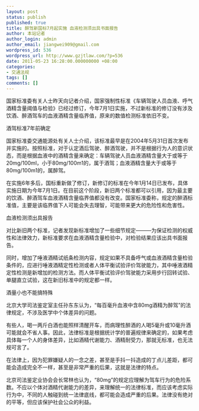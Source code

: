 ```yaml
---
layout: post
status: publish
published: true
title: 醉驾新国标7月起实施 血液检测须出具书面报告
author: 本站记者
author_login: admin
author_email: jiangwei909@gmail.com
wordpress_id: 536
wordpress_url: http://www.gzjtlaw.com/?p=536
date: 2011-05-23 16:28:00.000000000 +08:00
categories:
- 交通法规
tags: []
comments: []
---
```

国家标准委有关人士昨天向记者介绍，国家强制性标准《车辆驾驶人员血液、呼气酒精含量阈值与检验》已经过修订，今年7月1日实施，不过新标准的修订没有涉及饮酒、醉酒驾车的血液酒精含量临界值，原来的数值检测标准依旧不变。

酒驾标准7年前确定

国家标准委交通能源处有关人士介绍，该标准最早是在2004年5月31日首次发布并实施的。按照标准，对于认定酒后驾驶、醉酒驾驶，并不是根据行为人的意识状态，而是根据血液中的酒精含量来确定：车辆驾驶人员血液酒精含量大于或等于20mg&#47;100ml，小于80mg&#47;100m1的，属于酒驾；血液酒精含量大于或等于80mg&#47;100m1的，属醉驾。

在实施6年多后，国标重新做了修订，新修订的标准在今年1月14日已发布，具体实施日期为今年7月1日。在目前这个阶段，新旧两个标准都可以引用，因为最主要的饮酒、醉酒驾车血液酒精含量临界值都没有改变。国家标准委称，规定的醉酒标准值，主要是该临界值下人可能会失去理智，可能带来更大的危险性和危害性。

血液检测须出具报告

对比新旧两个标准，记者发现新标准增加了一些细节规定&mdash;&mdash;&mdash;为保证检测的权威性和法律效力，新标准要求在血液酒精含量检验中，对检验结果应该出具书面报告。

同时，增加了唾液酒精试纸条检测内容，规定如果不具备呼气或血液酒精含量检验条件的，应进行唾液酒精定性检测或者人体平衡试验评价驾驶能力，其中唾液酒精定性检测是新增加的检测方法。而人体平衡试验评价驾驶能力采用步行回转试验、单腿直立试验，这在新旧标准中的规定都一样。

酒量小也不能搞特殊

北京大学司法鉴定室主任孙东东认为，&ldquo;每百毫升血液中含80mg酒精为醉驾&rdquo;的法律规定，不涉及医学中个体差异的问题。

有些人，喝一两斤白酒也能照样清醒开车，而病理性醉酒的人喝5毫升或10毫升酒可能就会不省人事。因此，法律标准是根据统计学的普遍规律来确定的，如果考虑具体每一个人的身体差异，比如酒精代谢能力、酒精耐受力，那就无标准，也无法规可言了。

在法律上，因为犯罪嫌疑人的一念之差，甚至是手抖一抖造成的丁点儿差距，都可能会造成完全不一样，甚至是非常严重的后果，这就是法律的特点。

北京司法鉴定业协会会长常林也认为，&ldquo;80mg&rdquo;的规定应理解为驾车行为的危险系数。不应以个体对酒精代谢能力的差异，来理解统一的法律标准，而应该考虑实际行为中，不同的人触碰到统一法律底线，都可能会造成严重的后果。法律没有绝对的平等，但应该保护社会公众的利益。
